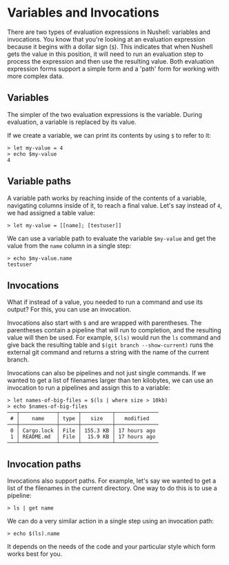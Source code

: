 # Variables and Invocations

There are two types of evaluation expressions in Nushell: variables and invocations. You know that you're looking at an evaluation expression because it begins with a dollar sign (`$`). This indicates that when Nushell gets the value in this position, it will need to run an evaluation step to process the expression and then use the resulting value. Both evaluation expression forms support a simple form and a 'path' form for working with more complex data.

## Variables

The simpler of the two evaluation expressions is the variable. During evaluation, a variable is replaced by its value.

If we create a variable, we can print its contents by using `$` to refer to it:

```
> let my-value = 4
> echo $my-value
4
```

## Variable paths

A variable path works by reaching inside of the contents of a variable, navigating columns inside of it, to reach a final value. Let's say instead of `4`, we had assigned a table value:

```
> let my-value = [[name]; [testuser]]
```

We can use a variable path to evaluate the variable `$my-value` and get the value from the `name` column in a single step:

```
> echo $my-value.name
testuser
```

## Invocations

What if instead of a value, you needed to run a command and use its output? For this, you can use an invocation.

Invocations also start with `$` and are wrapped with parentheses. The parentheses contain a pipeline that will run to completion, and the resulting value will then be used. For example, `$(ls)` would run the `ls` command and give back the resulting table and `$(git branch --show-current)` runs the external git command and returns a string with the name of the current branch.

Invocations can also be pipelines and not just single commands. If we wanted to get a list of filenames larger than ten kilobytes, we can use an invocation to run a pipelines and assign this to a variable:

```
> let names-of-big-files = $(ls | where size > 10kb)
> echo $names-of-big-files
───┬────────────┬──────┬──────────┬──────────────
 # │    name    │ type │   size   │   modified   
───┼────────────┼──────┼──────────┼──────────────
 0 │ Cargo.lock │ File │ 155.3 KB │ 17 hours ago 
 1 │ README.md  │ File │  15.9 KB │ 17 hours ago 
───┴────────────┴──────┴──────────┴──────────────
```

## Invocation paths

Invocations also support paths. For example, let's say we wanted to get a list of the filenames in the current directory. One way to do this is to use a pipeline:

```
> ls | get name
```

We can do a very similar action in a single step using an invocation path:

```
> echo $(ls).name
```

It depends on the needs of the code and your particular style which form works best for you.